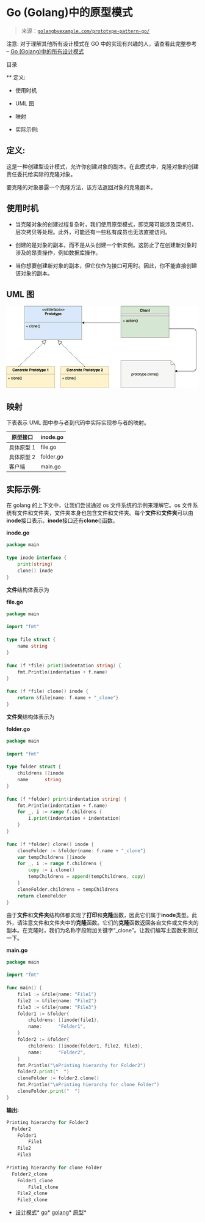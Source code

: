 <!--yml

分类: 未分类

日期: 2024-10-13 06:01:53

-->

# Go (Golang)中的原型模式

> 来源：[`golangbyexample.com/prototype-pattern-go/`](https://golangbyexample.com/prototype-pattern-go/)

注意: 对于理解其他所有设计模式在 GO 中的实现有兴趣的人，请查看此完整参考 – [Go (Golang)中的所有设计模式](https://golangbyexample.com/all-design-patterns-golang/)

目录

**   定义:

+   使用时机

+   UML 图

+   映射

+   实际示例:

## **定义:**

这是一种创建型设计模式，允许你创建对象的副本。在此模式中，克隆对象的创建责任委托给实际的克隆对象。

要克隆的对象暴露一个克隆方法，该方法返回对象的克隆副本。

## **使用时机**

+   当克隆对象的创建过程复杂时，我们使用原型模式，即克隆可能涉及深拷贝、层次拷贝等处理。此外，可能还有一些私有成员也无法直接访问。

+   创建的是对象的副本，而不是从头创建一个新实例。这防止了在创建新对象时涉及的昂贵操作，例如数据库操作。

+   当你想要创建新对象的副本，但它仅作为接口可用时。因此，你不能直接创建该对象的副本。

## **UML 图**

![](img/f2d42664ac887048361cea1ff2937a38.png)

## **映射**

下表表示 UML 图中参与者到代码中实际实现参与者的映射。

| 原型接口 | inode.go |
| --- | --- |
| 具体原型 1 | file.go |
| 具体原型 2 | folder.go |
| 客户端 | main.go |

## **实际示例**:

在 golang 的上下文中，让我们尝试通过 os 文件系统的示例来理解它。os 文件系统有文件和文件夹，文件夹本身也包含文件和文件夹。每个**文件**和**文件夹**可以由**inode**接口表示。**inode**接口还有**clone**()函数。

**inode.go**

```go
package main

type inode interface {
    print(string)
    clone() inode
}
```

**文件**结构体表示为

**file.go**

```go
package main

import "fmt"

type file struct {
	name string
}

func (f *file) print(indentation string) {
	fmt.Println(indentation + f.name)
}

func (f *file) clone() inode {
	return &file{name: f.name + "_clone"}
} 
```

**文件夹**结构体表示为

**folder.go**

```go
package main

import "fmt"

type folder struct {
	childrens []inode
	name      string
}

func (f *folder) print(indentation string) {
	fmt.Println(indentation + f.name)
	for _, i := range f.childrens {
		i.print(indentation + indentation)
	}
}

func (f *folder) clone() inode {
	cloneFolder := &folder{name: f.name + "_clone"}
	var tempChildrens []inode
	for _, i := range f.childrens {
		copy := i.clone()
		tempChildrens = append(tempChildrens, copy)
	}
	cloneFolder.childrens = tempChildrens
	return cloneFolder
} 
```

由于**文件**和**文件夹**结构体都实现了**打印**和**克隆**函数，因此它们属于**inode**类型。此外，请注意文件和文件夹中的**克隆**函数。它们的**克隆**函数返回各自文件或文件夹的副本。在克隆时，我们为名称字段附加关键字“_clone”。让我们编写主函数来测试一下。

**main.go**

```go
package main

import "fmt"

func main() {
    file1 := &file{name: "File1"}
    file2 := &file{name: "File2"}
    file3 := &file{name: "File3"}
    folder1 := &folder{
        childrens: []inode{file1},
        name:      "Folder1",
    }
    folder2 := &folder{
        childrens: []inode{folder1, file2, file3},
        name:      "Folder2",
    }
    fmt.Println("\nPrinting hierarchy for Folder2")
    folder2.print("  ")
    cloneFolder := folder2.clone()
    fmt.Println("\nPrinting hierarchy for clone Folder")
    cloneFolder.print("  ")
}
```

**输出:**

```go
Printing hierarchy for Folder2
  Folder2
    Folder1
        File1
    File2
    File3

Printing hierarchy for clone Folder
  Folder2_clone
    Folder1_clone
        File1_clone
    File2_clone
    File3_clone
```

+   [设计模式](https://golangbyexample.com/tag/design-pattern/)*   [go](https://golangbyexample.com/tag/go/)*   [golang](https://golangbyexample.com/tag/golang/)*   [原型](https://golangbyexample.com/tag/prototype/)*
